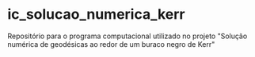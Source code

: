 # ic_solucao_numerica_kerr
Repositório para o programa computacional utilizado no projeto "Solução numérica de geodésicas ao redor de um buraco negro de Kerr"
